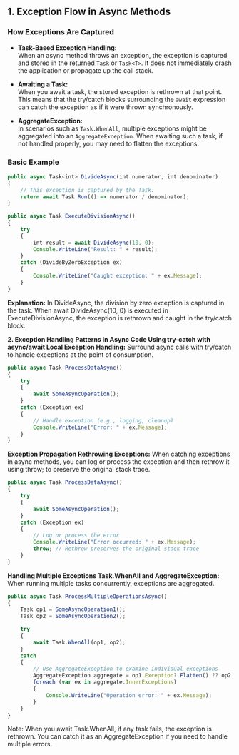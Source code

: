 ## 1. Exception Flow in Async Methods

### How Exceptions Are Captured
- **Task-Based Exception Handling:**  
  When an async method throws an exception, the exception is captured and stored in the returned `Task` or `Task<T>`. It does not immediately crash the application or propagate up the call stack.
  
- **Awaiting a Task:**  
  When you await a task, the stored exception is rethrown at that point. This means that the try/catch blocks surrounding the `await` expression can catch the exception as if it were thrown synchronously.
  
- **AggregateException:**  
  In scenarios such as `Task.WhenAll`, multiple exceptions might be aggregated into an `AggregateException`. When awaiting such a task, if not handled properly, you may need to flatten the exceptions.

### Basic Example
```typescript
public async Task<int> DivideAsync(int numerator, int denominator)
{
    // This exception is captured by the Task.
    return await Task.Run(() => numerator / denominator);
}

public async Task ExecuteDivisionAsync()
{
    try
    {
        int result = await DivideAsync(10, 0);
        Console.WriteLine("Result: " + result);
    }
    catch (DivideByZeroException ex)
    {
        Console.WriteLine("Caught exception: " + ex.Message);
    }
}
```

**Explanation:**
In DivideAsync, the division by zero exception is captured in the task. When await DivideAsync(10, 0) is executed in ExecuteDivisionAsync, the exception is rethrown and caught in the try/catch block.

**2. Exception Handling Patterns in Async Code
Using try-catch with async/await
Local Exception Handling:**
Surround async calls with try/catch to handle exceptions at the point of consumption.

```typescript
public async Task ProcessDataAsync()
{
    try
    {
        await SomeAsyncOperation();
    }
    catch (Exception ex)
    {
        // Handle exception (e.g., logging, cleanup)
        Console.WriteLine("Error: " + ex.Message);
    }
}
```

**Exception Propagation
Rethrowing Exceptions:**
When catching exceptions in async methods, you can log or process the exception and then rethrow it using throw; to preserve the original stack trace.

```typescript
public async Task ProcessDataAsync()
{
    try
    {
        await SomeAsyncOperation();
    }
    catch (Exception ex)
    {
        // Log or process the error
        Console.WriteLine("Error occurred: " + ex.Message);
        throw; // Rethrow preserves the original stack trace
    }
}
```

**Handling Multiple Exceptions
Task.WhenAll and AggregateException:**
When running multiple tasks concurrently, exceptions are aggregated.

```typescript
public async Task ProcessMultipleOperationsAsync()
{
    Task op1 = SomeAsyncOperation1();
    Task op2 = SomeAsyncOperation2();

    try
    {
        await Task.WhenAll(op1, op2);
    }
    catch
    {
        // Use AggregateException to examine individual exceptions
        AggregateException aggregate = op1.Exception?.Flatten() ?? op2.Exception?.Flatten();
        foreach (var ex in aggregate.InnerExceptions)
        {
            Console.WriteLine("Operation error: " + ex.Message);
        }
    }
}
```
Note: When you await Task.WhenAll, if any task fails, the exception is rethrown. You can catch it as an AggregateException if you need to handle multiple errors.